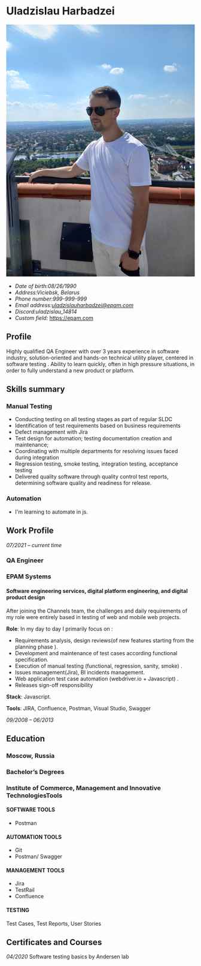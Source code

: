 # **Uladzislau Harbadzei**

![](https://github.com/Uladzislau-Harbadzei/rsschool-cv/blob/gh-pages/image.jpg)

* *Date of birth:08/26/1990*
* *Address:Viciebsk, Belarus*
* *Phone number:999-999-999*
* *Email address:uladzislauharbadzei@epam.com*
* *Discord:uladzislau_14814*
* *Custom field:* https://epam.com  

## Profile
Highly qualified QA Engineer with over 3 years experience in software industry, solution-oriented and hands-on technical utility player, centered in software testing . Ability to learn quickly, often in high pressure situations, in order to fully understand a new product or platform.

## Skills summary

### Manual Testing
* Conducting testing on all testing stages as part of regular SLDC
* Identification of test requirements based on business requirements
* Defect management with Jira
* Test design for automation; testing documentation creation and maintenance;
* Coordinating with multiple departments for resolving issues faced during integration
* Regression testing, smoke testing, integration testing, acceptance testing 
* Delivered quality software through quality control test reports, determining software quality and readiness for release.

### Automation
* I'm learning to automate in js. 

## Work Profile
*07/2021 – current time*

### QA Engineer
### EPAM Systems
#### Software engineering services, digital platform engineering, and digital product design
After joining the Channels team, the challenges and daily requirements of my role were entirely based in testing of web and mobile web projects.

**Role**: In my day to day I primarily focus on : 
* Requirements analysis, design reviews(of new features starting from the planning phase ). 
* Development and maintenance of test cases according functional specification. 
* Execution of manual testing (functional, regression, sanity, smoke) .
* Issues management(Jira), BI incidents management. 
* Web application test case automation (webdriver.io + Javascript) . 
* Releases sign-off responsibility

**Stack**: Javascript. 

**Tools**: JIRA, Confluence, Postman, Visual Studio, Swagger

*09/2008 – 06/2013*
## **Education** 
### Moscow, Russia
### Bachelor’s Degrees
### **Institute of Commerce, Management and Innovative TechnologiesTools**

#### SOFTWARE TOOLS
* Postman
#### AUTOMATION TOOLS
* Git
* Postman/ Swagger
#### MANAGEMENT TOOLS
* Jira
* TestRail
* Confluence
#### TESTING
Test Cases, Test Reports, User Stories

## Certificates and Courses
*04/2020*
Software testing basics by Andersen lab